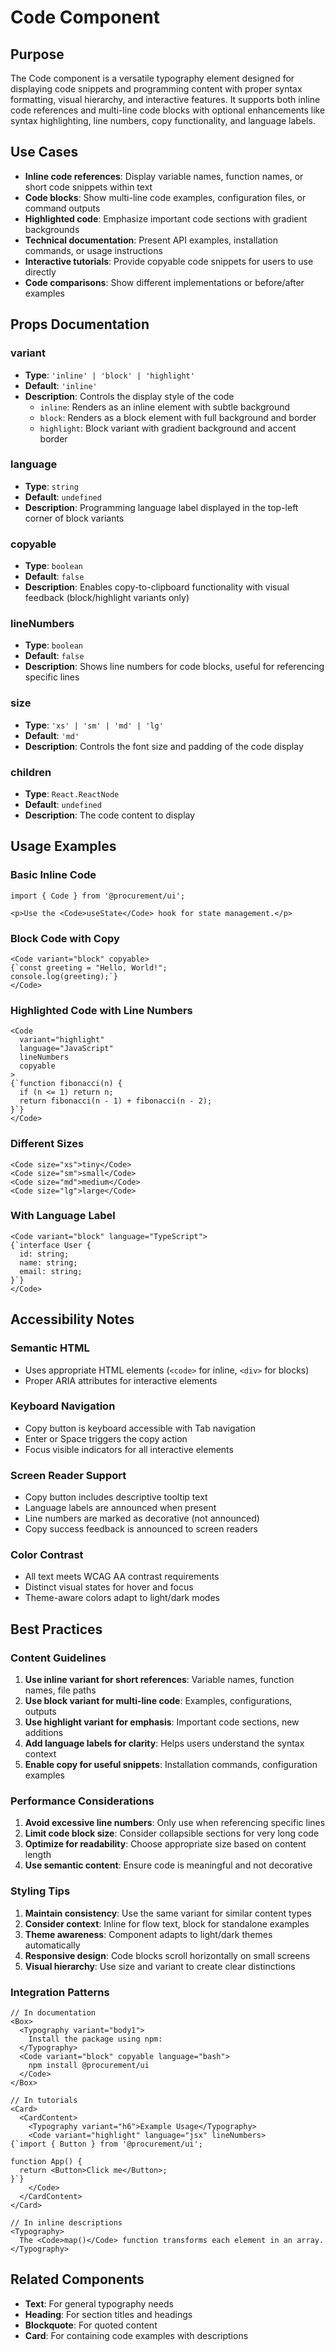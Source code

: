 # Code Component

## Purpose

The Code component is a versatile typography element designed for displaying code snippets and programming content with proper syntax formatting, visual hierarchy, and interactive features. It supports both inline code references and multi-line code blocks with optional enhancements like syntax highlighting, line numbers, copy functionality, and language labels.

## Use Cases

- **Inline code references**: Display variable names, function names, or short code snippets within text
- **Code blocks**: Show multi-line code examples, configuration files, or command outputs
- **Highlighted code**: Emphasize important code sections with gradient backgrounds
- **Technical documentation**: Present API examples, installation commands, or usage instructions
- **Interactive tutorials**: Provide copyable code snippets for users to use directly
- **Code comparisons**: Show different implementations or before/after examples

## Props Documentation

### variant
- **Type**: `'inline' | 'block' | 'highlight'`
- **Default**: `'inline'`
- **Description**: Controls the display style of the code
  - `inline`: Renders as an inline element with subtle background
  - `block`: Renders as a block element with full background and border
  - `highlight`: Block variant with gradient background and accent border

### language
- **Type**: `string`
- **Default**: `undefined`
- **Description**: Programming language label displayed in the top-left corner of block variants

### copyable
- **Type**: `boolean`
- **Default**: `false`
- **Description**: Enables copy-to-clipboard functionality with visual feedback (block/highlight variants only)

### lineNumbers
- **Type**: `boolean`
- **Default**: `false`
- **Description**: Shows line numbers for code blocks, useful for referencing specific lines

### size
- **Type**: `'xs' | 'sm' | 'md' | 'lg'`
- **Default**: `'md'`
- **Description**: Controls the font size and padding of the code display

### children
- **Type**: `React.ReactNode`
- **Default**: `undefined`
- **Description**: The code content to display

## Usage Examples

### Basic Inline Code
```tsx
import { Code } from '@procurement/ui';

<p>Use the <Code>useState</Code> hook for state management.</p>
```

### Block Code with Copy
```tsx
<Code variant="block" copyable>
{`const greeting = "Hello, World!";
console.log(greeting);`}
</Code>
```

### Highlighted Code with Line Numbers
```tsx
<Code 
  variant="highlight" 
  language="JavaScript" 
  lineNumbers
  copyable
>
{`function fibonacci(n) {
  if (n <= 1) return n;
  return fibonacci(n - 1) + fibonacci(n - 2);
}`}
</Code>
```

### Different Sizes
```tsx
<Code size="xs">tiny</Code>
<Code size="sm">small</Code>
<Code size="md">medium</Code>
<Code size="lg">large</Code>
```

### With Language Label
```tsx
<Code variant="block" language="TypeScript">
{`interface User {
  id: string;
  name: string;
  email: string;
}`}
</Code>
```

## Accessibility Notes

### Semantic HTML
- Uses appropriate HTML elements (`<code>` for inline, `<div>` for blocks)
- Proper ARIA attributes for interactive elements

### Keyboard Navigation
- Copy button is keyboard accessible with Tab navigation
- Enter or Space triggers the copy action
- Focus visible indicators for all interactive elements

### Screen Reader Support
- Copy button includes descriptive tooltip text
- Language labels are announced when present
- Line numbers are marked as decorative (not announced)
- Copy success feedback is announced to screen readers

### Color Contrast
- All text meets WCAG AA contrast requirements
- Distinct visual states for hover and focus
- Theme-aware colors adapt to light/dark modes

## Best Practices

### Content Guidelines
1. **Use inline variant for short references**: Variable names, function names, file paths
2. **Use block variant for multi-line code**: Examples, configurations, outputs
3. **Use highlight variant for emphasis**: Important code sections, new additions
4. **Add language labels for clarity**: Helps users understand the syntax context
5. **Enable copy for useful snippets**: Installation commands, configuration examples

### Performance Considerations
1. **Avoid excessive line numbers**: Only use when referencing specific lines
2. **Limit code block size**: Consider collapsible sections for very long code
3. **Optimize for readability**: Choose appropriate size based on content length
4. **Use semantic content**: Ensure code is meaningful and not decorative

### Styling Tips
1. **Maintain consistency**: Use the same variant for similar content types
2. **Consider context**: Inline for flow text, block for standalone examples
3. **Theme awareness**: Component adapts to light/dark themes automatically
4. **Responsive design**: Code blocks scroll horizontally on small screens
5. **Visual hierarchy**: Use size and variant to create clear distinctions

### Integration Patterns
```tsx
// In documentation
<Box>
  <Typography variant="body1">
    Install the package using npm:
  </Typography>
  <Code variant="block" copyable language="bash">
    npm install @procurement/ui
  </Code>
</Box>

// In tutorials
<Card>
  <CardContent>
    <Typography variant="h6">Example Usage</Typography>
    <Code variant="highlight" language="jsx" lineNumbers>
{`import { Button } from '@procurement/ui';

function App() {
  return <Button>Click me</Button>;
}`}
    </Code>
  </CardContent>
</Card>

// In inline descriptions
<Typography>
  The <Code>map()</Code> function transforms each element in an array.
</Typography>
```

## Related Components
- **Text**: For general typography needs
- **Heading**: For section titles and headings
- **Blockquote**: For quoted content
- **Card**: For containing code examples with descriptions